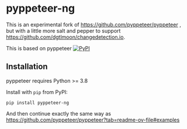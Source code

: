 pyppeteer-ng
==========

This is an experimental fork of https://github.com/pyppeteer/pyppeteer , but with a little more salt and pepper to support https://github.com/dgtlmoon/changedetection.io.

This is based on pyppeteer [![PyPI](https://img.shields.io/pypi/v/pyppeteer.svg)](https://pypi.python.org/pypi/pyppeteer)


## Installation

pyppeteer requires Python >= 3.8

Install with `pip` from PyPI:

```
pip install pyppeteer-ng
```

And then continue exactly the same way as https://github.com/pyppeteer/pyppeteer?tab=readme-ov-file#examples

